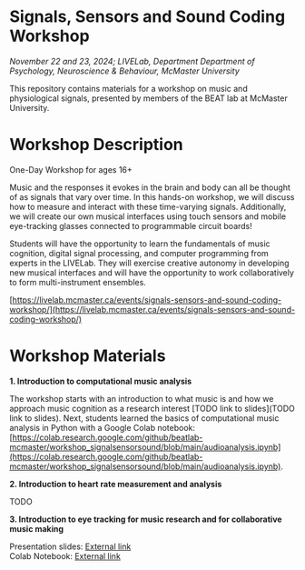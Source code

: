# Signals, Sensors and Sound Coding Workshop

*November 22 and 23, 2024; LIVELab, Department Department of Psychology, Neuroscience &amp; Behaviour, McMaster University*

This repository contains materials for a workshop on music and physiological signals, presented by members of the BEAT lab at McMaster University. 

# Workshop Description

One-Day Workshop for ages 16+

Music and the responses it evokes in the brain and body can all be thought of as signals that vary over time. In this hands-on workshop, we will discuss how to measure and interact with these time-varying signals. Additionally, we will create our own musical interfaces using touch sensors and mobile eye-tracking glasses connected to programmable circuit boards!

Students will have the opportunity to learn the fundamentals of music cognition, digital signal processing, and computer programming from experts in the LIVELab. They will exercise creative autonomy in developing new musical interfaces and will have the opportunity to work collaboratively to form multi-instrument ensembles.

[https://livelab.mcmaster.ca/events/signals-sensors-and-sound-coding-workshop/](https://livelab.mcmaster.ca/events/signals-sensors-and-sound-coding-workshop/)

# Workshop Materials

**1. Introduction to computational music analysis**

The workshop starts with an introduction to what music is and how we approach music cognition as a research interest [TODO link to slides](TODO link to slides). Next, students learned the basics of computational music analysis in Python with a Google Colab notebook: [https://colab.research.google.com/github/beatlab-mcmaster/workshop_signalsensorsound/blob/main/audioanalysis.ipynb](https://colab.research.google.com/github/beatlab-mcmaster/workshop_signalsensorsound/blob/main/audioanalysis.ipynb).

**2. Introduction to heart rate measurement and analysis**

TODO

**3. Introduction to eye tracking for music research and for collaborative music making**

Presentation slides: [External link](https://slides.com/shreshthsaxena/deck) \
Colab Notebook: [External link](https://colab.research.google.com/drive/1NY7wzbC8iwUHbqoqhvBXaZ4DA4G6S062?usp=sharing)
